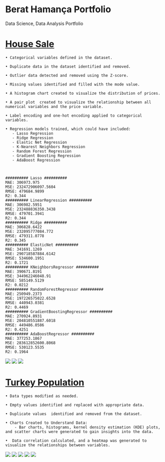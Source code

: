 # Berat Hamança Portfolio
Data Science, Data Analysis Portfolio

# [House Sale](https://github.com/Hamancab/House_Sale)
    • Categorical variables defined in the dataset.

    • Duplicate data in the dataset identified and removed.

    • Outlier data detected and removed using the Z-score.

    • Missing values identified and filled with the mode value.

    • A histogram chart created to visualize the distribution of prices.

    • A pair plot  created to visualize the relationship between all numerical variables and the price variable.

    • Label encoding and one-hot encoding applied to categorical variables.

    • Regression models trained, which could have included:
       - Lasso Regression
       - Ridge Regression
       - Elastic Net Regression
       - K-Nearest Neighbors Regression
       - Random Forest Regression
       - Gradient Boosting Regression
       - AdaBoost Regression


    
    ########## Lasso ##########
    MAE: 306973.975
    MSE: 232472906097.5604
    RMSE: 479684.9899
    R2: 0.344
    ########## LinearRegression ##########
    MAE: 306982.5951
    MSE: 232488836350.3438
    RMSE: 479701.3941
    R2: 0.344
    ########## Ridge ##########
    MAE: 306828.6422
    MSE: 232095777084.772
    RMSE: 479311.0778
    R2: 0.345
    ########## ElasticNet ##########
    MAE: 341691.1269
    MSE: 290718587884.6142
    RMSE: 534600.1951
    R2: 0.1721
    ########## KNeighborsRegressor ##########
    MAE: 390671.8191
    MSE: 344962246048.91
    RMSE: 585149.5129
    R2: 0.0212
    ########## RandomForestRegressor ##########
    MAE: 250949.2373
    MSE: 197226575022.6528
    RMSE: 440943.0381
    R2: 0.4469
    ########## GradientBoostingRegressor ##########
    MAE: 270924.8931
    MSE: 204810551887.6018
    RMSE: 449486.0586
    R2: 0.4251
    ########## AdaBoostRegressor ##########
    MAE: 377253.1867
    MSE: 283612852600.8068
    RMSE: 530123.5535
    R2: 0.1964



![](./images/House_Sales_1%20(2).png)
![](https://github.com/Hamancab/Hamancab.github.io/blob/main/images/House_Sales_2.png)
![](https://github.com/Hamancab/Hamancab.github.io/blob/main/images/House_Sales_3.png)
       
# [Turkey Population](https://github.com/Hamancab/Turkey_Population)
    • Data types modified as needed.

    • Empty values identified and replaced with appropriate data.

    • Duplicate values  identified and removed from the dataset.

    • Charts Created to Understand Data:
        - Bar charts, histograms, kernel density estimation (KDE) plots, and scatter charts were generated to gain insights into the data.

    •  Data correlation calculated, and a heatmap was generated to visualize the relationships between variables.

![](https://github.com/Hamancab/Hamancab.github.io/blob/main/images/Turkey_Population_1.png)
![](https://github.com/Hamancab/Hamancab.github.io/blob/main/images/Turkey_Population_2.png)
![](https://github.com/Hamancab/Hamancab.github.io/blob/main/images/Turkey_Population_3.png)
![](https://github.com/Hamancab/Hamancab.github.io/blob/main/images/Turkey_Population_4.png)
![](https://github.com/Hamancab/Hamancab.github.io/blob/main/images/Turkey_Population_5.png)



